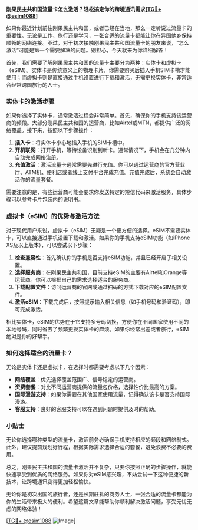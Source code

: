 **刚果民主共和国流量卡怎么激活？轻松搞定你的跨境通讯需求[[TG💪+ @esim1088](https://t.me/s/esim1088)]**

如果你最近计划前往刚果民主共和国，或者已经在当地，那么一定听说过流量卡的重要性。无论是工作、旅行还是学习，一张合适的流量卡都能让你在异国他乡保持顺畅的网络连接。不过，对于初次接触刚果民主共和国流量卡的朋友来说，“怎么激活”可能是第一个需要解决的问题。别担心，今天就来为你详细解答！

首先，我们需要了解刚果民主共和国的流量卡主要分为两种：实体卡和虚拟卡（eSIM）。实体卡是传统意义上的物理卡片，你需要购买后插入手机SIM卡槽才能使用；而虚拟卡则是直接通过手机设置进行下载和激活，无需更换实体卡，非常适合经常跨国旅行的人士。

### 实体卡的激活步骤

如果你选择了实体卡，通常激活过程会非常简单。首先，确保你的手机支持该运营商的频段。大部分刚果民主共和国的运营商，比如Airtel或MTN，都提供广泛的网络覆盖。接下来，按照以下步骤操作：

1. **插入卡**：将实体卡小心地插入手机的SIM卡槽中。
2. **开机联网**：打开手机，等待设备识别到新卡。通常情况下，手机会在几分钟内自动完成网络注册。
3. **充值激活**：激活流量卡通常需要先进行充值。你可以通过运营商的官方营业厅、ATM机、便利店或者线上支付平台完成充值。充值完成后，系统会自动激活你的流量套餐。

需要注意的是，有些运营商可能会要求你发送特定的短信代码来激活服务，具体步骤可以参考卡片包装内的说明书。

### 虚拟卡（eSIM）的优势与激活方法

对于现代用户来说，虚拟卡（eSIM）无疑是一个更方便的选择。eSIM不需要实体卡，可以直接通过手机设置下载和激活。如果你的手机支持eSIM功能（如iPhone XS及以上版本），可以尝试以下步骤：

1. **检查兼容性**：首先确认你的手机是否支持eSIM功能，并且已经开启了相关设置。
2. **选择服务商**：在刚果民主共和国，目前支持eSIM的主要有Airtel和Orange等运营商。你可以根据自己的需求选择适合的服务商。
3. **下载配置文件**：访问运营商的官网或通过扫码的方式下载对应的eSIM配置文件。
4. **激活eSIM**：下载完成后，按照提示输入相关信息（如手机号码和验证码），即可完成激活。

相比实体卡，eSIM的优势在于它支持多号码切换，方便你在不同国家使用不同的本地号码，同时省去了频繁更换实体卡的麻烦。如果你经常出差或者旅行，eSIM绝对是你的好帮手。

### 如何选择适合的流量卡？

无论是实体卡还是虚拟卡，在选择时都需要考虑以下几个因素：

- **网络覆盖**：优先选择覆盖范围广、信号稳定的运营商。
- **资费套餐**：对比不同运营商提供的流量包价格，选择性价比最高的方案。
- **国际漫游支持**：如果你需要在其他国家使用流量，记得确认该卡是否支持国际漫游。
- **客服支持**：良好的客服支持可以在遇到问题时提供及时的帮助。

### 小贴士

无论你选择哪种类型的流量卡，激活前务必确保手机支持相应的频段和网络制式。此外，建议提前规划好行程，根据实际需求选择合适的套餐，避免浪费不必要的费用。

总之，刚果民主共和国的流量卡激活并不复杂，只要你按照正确的步骤操作，就能快速享受到优质的网络服务。如果你对eSIM感兴趣，不妨尝试一下这种便捷的新技术，让跨境通讯变得更加轻松愉快。

无论你是初次出国的旅行者，还是长期驻扎的商务人士，一张合适的流量卡都能为你的生活带来极大的便利。希望这篇文章能帮助你顺利解决激活问题，享受无忧无虑的网络体验！ 

[[TG💪+ @esim1088](https://t.me/s/esim1088) ![Image](https://i.postimg.cc/4NQfJmqS/Snipaste-2025-05-13-00-14-12.png)]